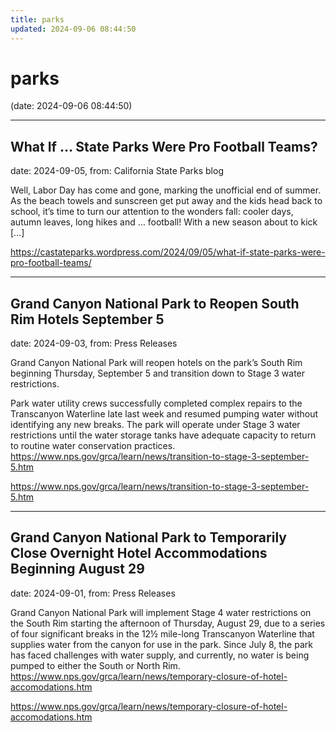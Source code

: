 ```yaml
---
title: parks
updated: 2024-09-06 08:44:50
---
```


# parks

(date: 2024-09-06 08:44:50)

---

## What If … State Parks Were Pro Football Teams?

date: 2024-09-05, from: California State Parks blog

Well, Labor Day has come and gone, marking the unofficial end of summer. As the beach towels and sunscreen get put away and the kids head back to school, it’s time to turn our attention to the wonders fall: cooler days, autumn leaves, long hikes and … football! With a new season about to kick [&#8230;] 

<https://castateparks.wordpress.com/2024/09/05/what-if-state-parks-were-pro-football-teams/>

---

## Grand Canyon National Park to Reopen South Rim Hotels September 5

date: 2024-09-03, from: Press Releases

Grand Canyon National Park will reopen hotels on the park’s South Rim beginning Thursday, September 5 and transition down to Stage 3 water restrictions.  

Park water utility crews successfully completed complex repairs to the Transcanyon Waterline late last week and resumed pumping water without identifying any new breaks. The park will operate under Stage 3 water restrictions until the water storage tanks have adequate capacity to return to routine water conservation practices. https://www.nps.gov/grca/learn/news/transition-to-stage-3-september-5.htm 

<https://www.nps.gov/grca/learn/news/transition-to-stage-3-september-5.htm>

---

## Grand Canyon National Park to Temporarily Close Overnight Hotel Accommodations Beginning August 29

date: 2024-09-01, from: Press Releases

Grand Canyon National Park will implement Stage 4 water restrictions on the South Rim starting the afternoon of Thursday, August 29, due to a series of four significant breaks in the 12½ mile-long Transcanyon Waterline that supplies water from the canyon for use in the park. Since July 8, the park has faced challenges with water supply, and currently, no water is being pumped to either the South or North Rim. https://www.nps.gov/grca/learn/news/temporary-closure-of-hotel-accomodations.htm 

<https://www.nps.gov/grca/learn/news/temporary-closure-of-hotel-accomodations.htm>

